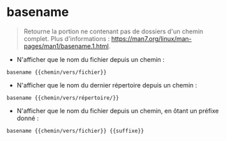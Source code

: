# basename

> Retourne la portion ne contenant pas de dossiers d'un chemin complet.
> Plus d'informations : <https://man7.org/linux/man-pages/man1/basename.1.html>.

- N'afficher que le nom du fichier depuis un chemin :

`basename {{chemin/vers/fichier}}`
- N'afficher que le nom du dernier répertoire depuis un chemin :

`basename {{chemin/vers/répertoire/}}`

- N'afficher que le nom du fichier depuis un chemin, en ôtant un préfixe donné :

`basename {{chemin/vers/fichier}} {{suffixe}}`
